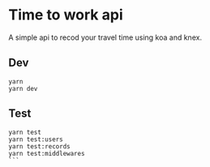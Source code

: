 # Time to work api

A simple api to recod your travel time using koa and knex.

## Dev

````
yarn
yarn dev
````

## Test

````
yarn test
yarn test:users
yarn test:records
yarn test:middlewares
```
